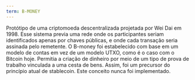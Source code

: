 ```yaml
---
term: B-MONEY
---
```


Protótipo de uma criptomoeda descentralizada projetada por Wei Dai em 1998. Esse sistema previa uma rede onde os participantes seriam identificados apenas por chaves públicas, e onde cada transação seria assinada pelo remetente. O B-money foi estabelecido com base em um modelo de contas em vez de um modelo UTXO, como é o caso com o Bitcoin hoje. Permitia a criação de dinheiro por meio de um tipo de prova de trabalho vinculada a uma cesta de bens. Assim, foi um precursor do princípio atual de stablecoin. Este conceito nunca foi implementado.